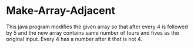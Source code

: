 # Make-Array-Adjacent
This java program modifies the given array so that after every 4 is followed by 5 and the new array contains same number of fours  and fives as the original input. Every 4 has a number after it that is not 4.
